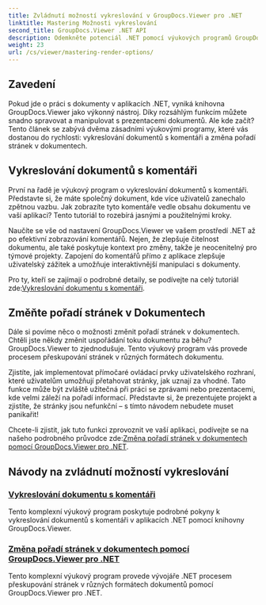 ```yaml
---
title: Zvládnutí možností vykreslování v GroupDocs.Viewer pro .NET
linktitle: Mastering Možnosti vykreslování
second_title: GroupDocs.Viewer .NET API
description: Odemkněte potenciál .NET pomocí výukových programů GroupDocs.Viewer. Naučte se snadno vykreslovat dokumenty, spravovat komentáře a měnit pořadí stránek.
weight: 23
url: /cs/viewer/mastering-render-options/
---
```

## Zavedení

Pokud jde o práci s dokumenty v aplikacích .NET, vyniká knihovna GroupDocs.Viewer jako výkonný nástroj. Díky rozsáhlým funkcím můžete snadno spravovat a manipulovat s prezentacemi dokumentů. Ale kde začít? Tento článek se zabývá dvěma zásadními výukovými programy, které vás dostanou do rychlosti: vykreslování dokumentů s komentáři a změna pořadí stránek v dokumentech.

## Vykreslování dokumentů s komentáři

První na řadě je výukový program o vykreslování dokumentů s komentáři. Představte si, že máte společný dokument, kde více uživatelů zanechalo zpětnou vazbu. Jak zobrazíte tyto komentáře vedle obsahu dokumentu ve vaší aplikaci? Tento tutoriál to rozebírá jasnými a použitelnými kroky.

Naučíte se vše od nastavení GroupDocs.Viewer ve vašem prostředí .NET až po efektivní zobrazování komentářů. Nejen, že zlepšuje čitelnost dokumentu, ale také poskytuje kontext pro změny, takže je neocenitelný pro týmové projekty. Zapojení do komentářů přímo z aplikace zlepšuje uživatelský zážitek a umožňuje interaktivnější manipulaci s dokumenty.

 Pro ty, kteří se zajímají o podrobné detaily, se podívejte na celý tutoriál zde:[Vykreslování dokumentu s komentáři](./rendering-document-comments/).

## Změňte pořadí stránek v Dokumentech

Dále si povíme něco o možnosti změnit pořadí stránek v dokumentech. Chtěli jste někdy změnit uspořádání toku dokumentu za běhu? GroupDocs.Viewer to zjednodušuje. Tento výukový program vás provede procesem přeskupování stránek v různých formátech dokumentu.

Zjistíte, jak implementovat přímočaré ovládací prvky uživatelského rozhraní, které uživatelům umožňují přetahovat stránky, jak uznají za vhodné. Tato funkce může být zvláště užitečná při práci se zprávami nebo prezentacemi, kde velmi záleží na pořadí informací. Představte si, že prezentujete projekt a zjistíte, že stránky jsou nefunkční – s tímto návodem nebudete muset panikařit!

 Chcete-li zjistit, jak tuto funkci zprovoznit ve vaší aplikaci, podívejte se na našeho podrobného průvodce zde:[Změna pořadí stránek v dokumentech pomocí GroupDocs.Viewer pro .NET](./reordering-pages-in-document/).

## Návody na zvládnutí možností vykreslování
### [Vykreslování dokumentu s komentáři](./rendering-document-comments/)
Tento komplexní výukový program poskytuje podrobné pokyny k vykreslování dokumentů s komentáři v aplikacích .NET pomocí knihovny GroupDocs.Viewer.
### [Změna pořadí stránek v dokumentech pomocí GroupDocs.Viewer pro .NET](./reordering-pages-in-document/)
Tento komplexní výukový program provede vývojáře .NET procesem přeskupování stránek v různých formátech dokumentů pomocí GroupDocs.Viewer pro .NET.